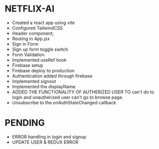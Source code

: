 # NETFLIX-AI

- Created a react app using vite
- Configured TailwindCSS
- Header component;
- Routing in App.jsx
- Sign in Form
- Sign up form toggle switch
- Form Validation
- Implemented useRef hook
- Firebase setup
- Firebase deploy to production
- Authentication added through firebase
- Implemented signout
- Implemented the displayName
- ADDED THE FUNCTIONALITY OF AUTHERIZED USER TO can't do to login and unautherized user can't go to browse page.
- Unsubscribe to the onAuthStateChanged callback


# PENDING
- ERROR handling in login and signup 
- UPDATE USER & REDUX ERROR